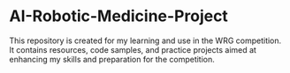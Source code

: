 # AI-Robotic-Medicine-Project
This repository is created for my learning and use in the WRG competition. It contains resources, code samples, and practice projects aimed at enhancing my skills and preparation for the competition.
